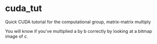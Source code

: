 cuda_tut
========

Quick CUDA tutorial for the computational group, matrix-matrix multiply

You will know if you've multiplied a by b correctly by looking at a bitmap image of c.
